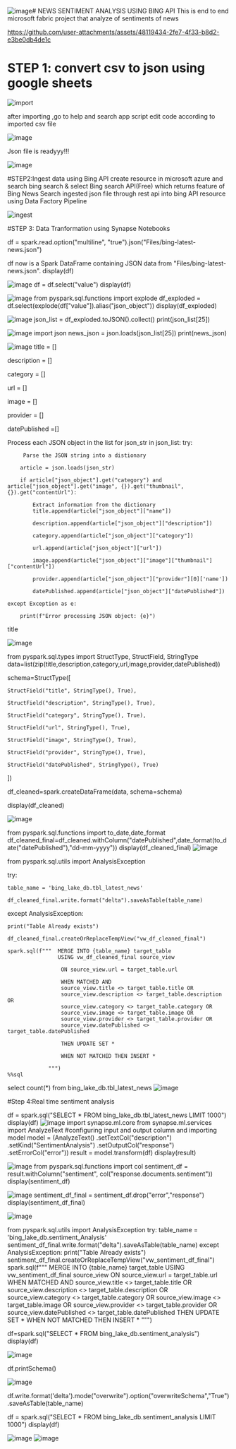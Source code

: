 ![image](https://github.com/user-attachments/assets/a41b9cfe-6d66-4951-bb3a-8a69e132096e)#  NEWS SENTIMENT ANALYSIS USING BING API
This is end to end microsoft fabric project that analyze of sentiments of news

https://github.com/user-attachments/assets/48119434-2fe7-4f33-b8d2-e3be0db4de1c


# STEP 1: convert csv to json using google sheets

![import](https://github.com/user-attachments/assets/6cf0cc03-0b15-4e28-ab10-d188bd820894)

after importing ,go to help and search app script edit code according to imported csv file

![image](https://github.com/user-attachments/assets/2e8310f0-4f22-4f69-861a-ae0290ad2381)

Json file is readyyy!!!

![image](https://github.com/user-attachments/assets/9ad45cdb-22a0-407e-9204-b4fccaf6db5a)

#STEP2:Ingest data using Bing API
create resource in microsoft azure and search bing search & select Bing search API(Free) which returns feature of Bing News Search
ingested json file through rest api into bing API resource using Data Factory Pipeline 

![ingest](https://github.com/user-attachments/assets/b8d59d2b-808d-44b9-a67d-c739c7eef6fe)

#STEP 3: Data Tranformation using Synapse Notebooks 

df = spark.read.option("multiline", "true").json("Files/bing-latest-news.json")

df now is a Spark DataFrame containing JSON data from "Files/bing-latest-news.json".
display(df)

![image](https://github.com/user-attachments/assets/75350b5b-4029-47d9-bbd6-725c917960f6)
df = df.select("value")
display(df)

![image](https://github.com/user-attachments/assets/1dfb5f2b-7d30-4bfc-a507-00a443f842c1)
from pyspark.sql.functions import explode
df_exploded = df.select(explode(df["value"]).alias("json_object"))
display(df_exploded)

![image](https://github.com/user-attachments/assets/79c07309-46f5-4cc2-a498-dcfb2831d05e)
json_list = df_exploded.toJSON().collect()
print(json_list[25])

![image](https://github.com/user-attachments/assets/8f0bd6c8-aedb-4fe3-a80c-e25fef340d02)
import json
news_json = json.loads(json_list[25])
print(news_json)

![image](https://github.com/user-attachments/assets/219437ce-5699-4196-b790-05a0e1fa2640)
title = []

description = []

category = []

url = []

image = []

provider = []

datePublished =[]

Process each JSON object in the list
for json_str in json_list:
    try:
    
         Parse the JSON string into a distionary
        
        article = json.loads(json_str)
        
        if article["json_object"].get("category") and article["json_object"].get("image", {}).get("thumbnail", {}).get("contentUrl"):
        
            Extract information from the dictionary
            title.append(article["json_object"]["name"])
            
            description.append(article["json_object"]["description"])
            
            category.append(article["json_object"]["category"])
            
            url.append(article["json_object"]["url"])
            
            image.append(article["json_object"]["image"]["thumbnail"]["contentUrl"])
            
            provider.append(article["json_object"]["provider"][0]['name'])
            
            datePublished.append(article["json_object"]["datePublished"])
            
    except Exception as e:
    
        print(f"Error processing JSON object: {e}")  
        
  title
  
![image](https://github.com/user-attachments/assets/15576f39-19a6-48c6-8b01-d1bd8d7923d4)

from pyspark.sql.types import StructType, StructField, StringType
data=list(zip(title,description,category,url,image,provider,datePublished))

schema=StructType([

    StructField("title", StringType(), True),
    
    StructField("description", StringType(), True),
    
    StructField("category", StringType(), True),
    
    StructField("url", StringType(), True),
    
    StructField("image", StringType(), True),
    
    StructField("provider", StringType(), True),
    
    StructField("datePublished", StringType(), True)

])

df_cleaned=spark.createDataFrame(data, schema=schema)

display(df_cleaned)

![image](https://github.com/user-attachments/assets/846ccae1-c956-49e5-a78c-2c7082b522ff)

from pyspark.sql.functions import to_date,date_format
df_cleaned_final=df_cleaned.withColumn("datePublished",date_format(to_date("datePublished"),"dd-mm-yyyy"))
display(df_cleaned_final)
![image](https://github.com/user-attachments/assets/4605a94c-e51e-4461-8aaf-9f709f591e06)

from pyspark.sql.utils import AnalysisException

try:

    table_name = 'bing_lake_db.tbl_latest_news'

    df_cleaned_final.write.format("delta").saveAsTable(table_name)

except AnalysisException:

    print("Table Already exists")

    df_cleaned_final.createOrReplaceTempView("vw_df_cleaned_final")

    spark.sql(f"""  MERGE INTO {table_name} target_table
                    USING vw_df_cleaned_final source_view
                     
                     ON source_view.url = target_table.url
                     
                     WHEN MATCHED AND
                     source_view.title <> target_table.title OR
                     source_view.description <> target_table.description OR
                     source_view.category <> target_table.category OR
                     source_view.image <> target_table.image OR
                     source_view.provider <> target_table.provider OR
                     source_view.datePublished <> target_table.datePublished
                     
                     THEN UPDATE SET *
                     
                     WHEN NOT MATCHED THEN INSERT *
                     
                 """)
    %%sql 

select count(*) from bing_lake_db.tbl_latest_news
![image](https://github.com/user-attachments/assets/a63f0681-aaee-475c-b297-7c47480b00f5)

#Step 4:Real time sentiment analysis 

df = spark.sql("SELECT * FROM bing_lake_db.tbl_latest_news LIMIT 1000")
display(df)
![image](https://github.com/user-attachments/assets/57db0b69-0005-47c3-b414-643b06132622)
import synapse.ml.core
from synapse.ml.services import AnalyzeText
#configuring input and output column and importing model
model = (AnalyzeText()
        .setTextCol("description")
        .setKind("SentimentAnalysis")
        .setOutputCol("response")
        .setErrorCol("error"))
result = model.transform(df)
display(result)

![image](https://github.com/user-attachments/assets/e0f0a1e2-df69-4300-b168-a5c76d2671d0)
from pyspark.sql.functions import col
sentiment_df = result.withColumn("sentiment", col("response.documents.sentiment"))
display(sentiment_df)

![image](https://github.com/user-attachments/assets/f84849eb-c76a-431a-8454-a80989a87014)
sentiment_df_final = sentiment_df.drop("error","response")
display(sentiment_df_final)

![image](https://github.com/user-attachments/assets/6aaec8db-cfe1-48c2-9ba3-35452be1f394)

from pyspark.sql.utils import AnalysisException
try:
    table_name = 'bing_lake_db.sentiment_Analysis'
    sentiment_df_final.write.format("delta").saveAsTable(table_name)
except AnalysisException:
    print("Table Already exists")
    sentiment_df_final.createOrReplaceTempView("vw_sentiment_df_final")
    spark.sql(f"""  MERGE INTO {table_name} target_table
                    USING vw_sentiment_df_final source_view
                     ON source_view.url = target_table.url
                     WHEN MATCHED AND
                     source_view.title <> target_table.title OR
                     source_view.description <> target_table.description OR
                     source_view.category <> target_table.category OR
                     source_view.image <> target_table.image OR
                     source_view.provider <> target_table.provider OR
                     source_view.datePublished <> target_table.datePublished
                     THEN UPDATE SET *
                     WHEN NOT MATCHED THEN INSERT *
                 """)
                 
df=spark.sql("SELECT * FROM bing_lake_db.sentiment_analysis")
display(df)

![image](https://github.com/user-attachments/assets/3a8fc668-373a-4fe6-9132-c580b11c17c7)

df.printSchema()

![image](https://github.com/user-attachments/assets/89907507-7def-4ccc-bbe0-8f1def564b4c)

df.write.format('delta').mode("overwrite").option("overwriteSchema","True").saveAsTable(table_name)

df = spark.sql("SELECT * FROM bing_lake_db.sentiment_analysis LIMIT 1000")
display(df)

![image](https://github.com/user-attachments/assets/fc81a60d-0bbb-4fa8-a7d2-667ef33218e6)
![image](https://github.com/user-attachments/assets/b26ce934-7a3a-4f46-a373-37fd87b8b0be)

















